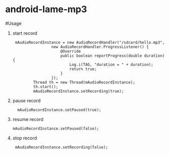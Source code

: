 # android-lame-mp3


#Usage

1. start record

        mAudioRecordInstance = new AudioRecordHandler("/sdcard/hello.mp3",
                        new AudioRecordHandler.ProgressListener() {
                            @Override
                            public boolean reportProgress(double duration) {
                                Log.i(TAG, "duration = " + duration);
                                return true;
                            }
                        });
                Thread th = new Thread(mAudioRecordInstance);
                th.start();
                mAudioRecordInstance.setRecording(true);
                
2. pause record
         
         mAudioRecordInstance.setPaused(true);
         
3.  resume record

        mAudioRecordInstance.setPaused(false);
        
4. stop record

        mAudioRecordInstance.setRecording(false);
        